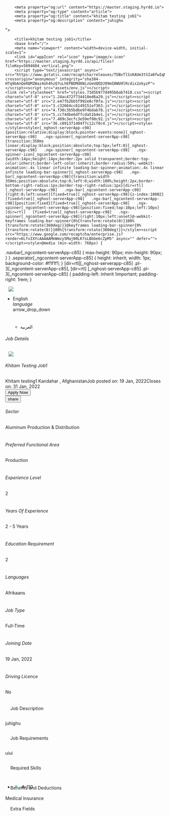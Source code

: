 <html dir="ltr" style="--primary:#6cbcc7; --secondary:#222222; --headings:#222222; --body-color:#706f6e;"><head>
		<meta charset="utf-8">
		<meta name="description" content="juhighu
">
		<meta name="image" content="https://master.staging.hyrdd.io/api/files?fileKey=9404935_vertical.png">
		<meta name="keywords" content="Master Staging">

    	<meta property="og:url" content="https://master.staging.hyrdd.io">
    	<meta property="og:type" content="article">
    	<meta property="og:title" content="khitam testing job1">
    	<meta property="og:description" content="juhighu

">
<meta property="og:image" content="https://master.staging.hyrdd.io/api/files?fileKey=9404935_vertical.png">

    	<title>khitam testing job1</title>
    	<base href="/">
    	<meta name="viewport" content="width=device-width, initial-scale=1">
    	<link id="appIcon" rel="icon" type="image/x-icon" href="https://master.staging.hyrdd.io/api/files?fileKey=5694684_vertical.png">
    	<script type="text/javascript" async="" src="https://www.gstatic.com/recaptcha/releases/TDBxTlSsKAUm3tSIa0fwIqNu/recaptcha__en.js" crossorigin="anonymous" integrity="sha384-HTq9bAnQeRQMZWaz4oh4hzQ7uLhEPBDMd6NizGeUQEDJ09mI0WU9lRcdix2okyzP"></script><script src="assets/env.js"></script>
    <link rel="stylesheet" href="styles.73d5b977d495b6ab7410.css"><script charset="utf-8" src="1.24ac472f734418ed6a29.js"></script><script charset="utf-8" src="2.e47fb2bb5f992e8cf0fa.js"></script><script charset="utf-8" src="3.c32664cc6149151ef363.js"></script><script charset="utf-8" src="4.f30c3b5bdbe9f4bdab78.js"></script><script charset="utf-8" src="5.cc74dbe6dffcda51b4e1.js"></script><script charset="utf-8" src="7.489c3ecfc3e59ef98c92.js"></script><script charset="utf-8" src="36.c091371404f7c12cf0c4.js"></script><style></style><style>[_nghost-serverApp-c98]{position:relative;display:block;pointer-events:none}[_nghost-serverApp-c98]   .ngx-spinner[_ngcontent-serverApp-c98]{transition:350ms linear;display:block;position:absolute;top:5px;left:0}[_nghost-serverApp-c98]   .ngx-spinner[_ngcontent-serverApp-c98]   .ngx-spinner-icon[_ngcontent-serverApp-c98]{width:14px;height:14px;border:2px solid transparent;border-top-color:inherit;border-left-color:inherit;border-radius:50%;-webkit-animation:.4s linear infinite loading-bar-spinner;animation:.4s linear infinite loading-bar-spinner}[_nghost-serverApp-c98]   .ngx-bar[_ngcontent-serverApp-c98]{transition:width 350ms;position:absolute;top:0;left:0;width:100%;height:2px;border-bottom-right-radius:1px;border-top-right-radius:1px}[dir=rtl]   [_nghost-serverApp-c98]   .ngx-bar[_ngcontent-serverApp-c98]{right:0;left:unset}[fixed=true][_nghost-serverApp-c98]{z-index:10002}[fixed=true][_nghost-serverApp-c98]   .ngx-bar[_ngcontent-serverApp-c98]{position:fixed}[fixed=true][_nghost-serverApp-c98]   .ngx-spinner[_ngcontent-serverApp-c98]{position:fixed;top:10px;left:10px}[dir=rtl]   [fixed=true][_nghost-serverApp-c98]   .ngx-spinner[_ngcontent-serverApp-c98]{right:10px;left:unset}@-webkit-keyframes loading-bar-spinner{0%{transform:rotate(0)}100%{transform:rotate(360deg)}}@keyframes loading-bar-spinner{0%{transform:rotate(0)}100%{transform:rotate(360deg)}}</style><script src="https://www.google.com/recaptcha/enterprise.js?render=6LfvIXYcAAAAAMeWmzy5MajN9LK7sLBbbe6cZpM5" async="" defer=""></script><style>@media (min-width: 768px) {

.navbar[_ngcontent-serverApp-c85] {
max-height: 90px;
min-height: 90px;
}
}
.seperator[_ngcontent-serverApp-c85] {
height: inherit;
width: 1px;
background-color: #f1f1f1;
}
[dir=rtl][_nghost-serverapp-c85] .pl-3[_ngcontent-serverApp-c85], [dir=rtl] [_nghost-serverApp-c85] .pl-3[_ngcontent-serverApp-c85] {
padding-left: inherit !important;
padding-right: 1rem;
}</style><style>a[_ngcontent-serverApp-c80] {
height: 60px;
margin-left: 10px;
margin-right: 10px;
}
a[_ngcontent-serverApp-c80] img[_ngcontent-serverApp-c80] {
max-height: 100%;
width: auto;
object-fit: contain;
}
span[_ngcontent-serverApp-c80] {
height: 45px;
}
span[_ngcontent-serverApp-c80] img[_ngcontent-serverApp-c80] {
max-height: 100%;
width: 100%;
object-fit: contain;
}
@media (max-width: 768px) {
a[_ngcontent-serverApp-c80] {
height: 45px;
}
}</style><style>.language-switch[_ngcontent-serverApp-c83] {
min-height: 75px;
}</style><style>@charset "UTF-8";
.main-info-card[_ngcontent-serverApp-c176] {
min-height: 85px;
}
.page-head[_ngcontent-serverApp-c176] {
padding: 1rem !important;
}
h6[_ngcontent-serverApp-c176] {
word-wrap: break-word;
text-transform: capitalize;
}
li[_ngcontent-serverApp-c176] {
line-height: 1.2;
position: absolute;
margin-top: 5px;
}
li[_ngcontent-serverApp-c176]::before {
content: "•";
color: var(--primary);
font-weight: bold;
display: inline-block;
width: 14px;
font-size: 24px;
margin: 0 5px;
}
img[_ngcontent-serverApp-c176] {
max-height: 50px;
max-width: 50px;
}
.campany-avatar[_ngcontent-serverApp-c176] {
width: 180px;
width: 180px;
}
.campany-avatar[_ngcontent-serverApp-c176] img[_ngcontent-serverApp-c176] {
width: 100%;
height: 180px;
object-fit: contain;
}</style><style>.btn-container[_ngcontent-serverApp-c82] {
min-height: inherit;
}

.btn[_ngcontent-serverApp-c82]:not(.btn-sm) {
min-height: 40px;
min-width: 40px;
}

button[_ngcontent-serverApp-c82] {
min-height: inherit;
}

button[_ngcontent-serverApp-c82]:active {
transform: scale(0.95);
}

button[_ngcontent-serverApp-c82]:disabled {
cursor: not-allowed;
opacity: 0.6;
}

.material-icons[_ngcontent-serverApp-c82] {
font-size: inherit;
}

.label[_ngcontent-serverApp-c82] {
font-weight: inherit;
}

.btn-primary.disabled[_ngcontent-serverApp-c82], .btn-primary[_ngcontent-serverApp-c82]:disabled {
background-color: var(--primary) !important;
border-color: var(--primary) !important;
}</style></head>
<body data-new-gr-c-s-check-loaded="14.1045.0" data-gr-ext-installed="" cz-shortcut-listen="true">
<hyr-root _nghost-serverapp-c99="" ng-version="11.0.9"><router-outlet _ngcontent-serverapp-c99=""></router-outlet><hyr-public-pages-layout _nghost-serverapp-c93=""><div _ngcontent-serverapp-c93="" class="bg-gray"><div _ngcontent-serverapp-c93="" class="position-sticky w-100 z-index-10"><hyr-header _ngcontent-serverapp-c93="" _nghost-serverapp-c85=""><nav _ngcontent-serverapp-c85="" class="navbar navbar-expand-lg navbar-light bg-white w-100 light-shadow px-2 py-0"><div _ngcontent-serverapp-c85="" class="d-flex justify-content-between align-items-center w-100"><div _ngcontent-serverapp-c85="" class="d-flex align-items-center"><!----><hyr-logo _ngcontent-serverapp-c85="" _nghost-serverapp-c80=""><a _ngcontent-serverapp-c80="" href="/" class="d-flex"><img _ngcontent-serverapp-c80="" src="https://master.staging.hyrdd.io/api/files?fileKey=6431269_1610438633824.jfif"></a><!----><!----></hyr-logo></div><div _ngcontent-serverapp-c85="" class="d-flex"><!----><div _ngcontent-serverapp-c85="" class="seperator"></div><hyr-language-selector _ngcontent-serverapp-c85="" class="d-flex align-items-center" _nghost-serverapp-c83=""><div _ngcontent-serverapp-c83="" class="d-flex align-items-center pl-3"><div _ngcontent-serverapp-c83="" class="d-flex flex-column justify-content-center position-relative"><ul _ngcontent-serverapp-c83="" class="list-container list-unstyled m-0 p-0 z-index-1"><li _ngcontent-serverapp-c83="" class="w-100 m-0 p-0 cursor-pointer"><a _ngcontent-serverapp-c83="" class="menu"><div _ngcontent-serverapp-c83="" class="d-flex justify-content-end menu-title align-items-center language-switch"><div _ngcontent-serverapp-c83="" class="font-weight-bold d-flex align-items-center"><div _ngcontent-serverapp-c83="" class="gray-text d-none d-md-block"> English </div><i _ngcontent-serverapp-c83="" class="material-icons d-md-none px-3">language</i></div><span _ngcontent-serverapp-c83="" class="material-icons fs-22 ml-md-2 d-none d-md-block"> arrow_drop_down </span></div><ul _ngcontent-serverapp-c83="" class="position-absolute w-100 m-0 p-0 d-none"><li _ngcontent-serverapp-c83="" class="m-0 p-0 font-weight-bold d-flex justify-content-center align-items-center"><span _ngcontent-serverapp-c83="" class="px-3 py-2 text-body">العربية</span></li></ul></a></li></ul><!----><!----></div></div></hyr-language-selector></div></div><!----></nav></hyr-header></div><div _ngcontent-serverapp-c93="" class="d-flex w-100 flex-grow h-100 content-container"><div _ngcontent-serverapp-c93="" class="w-100 p-3 z-index-1"><router-outlet _ngcontent-serverapp-c93=""></router-outlet><hyr-job-details _nghost-serverapp-c176=""><h6 _ngcontent-serverapp-c176="" class="border-bottom py-2 mx-1 mb-3">Job Details</h6><div _ngcontent-serverapp-c176=""><div _ngcontent-serverapp-c176="" class="no-gutters mb-2 mx-1 p-4 bg-white primary-radius light-shadow d-md-flex"><div _ngcontent-serverapp-c176="" class="d-inline-flex align-items-center justify-content-center primary-radius primary-border p-2 mb-2 mb-md-0 campany-avatar"><hyr-logo _ngcontent-serverapp-c176="" _nghost-serverapp-c80=""><a _ngcontent-serverapp-c80="" href="/" class="d-flex"><img _ngcontent-serverapp-c80="" src="https://master.staging.hyrdd.io/api/files?fileKey=6431269_1610438633824.jfif"></a><!----><!----></hyr-logo></div><div _ngcontent-serverapp-c176="" class="d-flex flex-column mx-md-3"><h6 _ngcontent-serverapp-c176="" class="font-weight-bold fs-15">khitam testing job1</h6><span _ngcontent-serverapp-c176="" class="font-weight-bold"> Khitam testing1 </span><span _ngcontent-serverapp-c176="">Kandahar <span _ngcontent-serverapp-c176="">,</span><!----> Afghanistan</span><span _ngcontent-serverapp-c176="">Job posted on: 19 Jan, 2022</span><!----><span _ngcontent-serverapp-c176="">Closes on: 31 Jan, 2022</span><!----><div _ngcontent-serverapp-c176="" class="d-flex align-items-center mt-3"><hyr-button _ngcontent-serverapp-c176="" label="job_seeker.apply_now" classes="btn-primary" _nghost-serverapp-c82=""><div _ngcontent-serverapp-c82="" class="d-flex btn-container mb-1 mb-md-0 mt-md-0"><button _ngcontent-serverapp-c82="" class="d-flex align-items-center justify-content-center btn text-capitalize btn-primary" type=""><!----><!----><span _ngcontent-serverapp-c82="" class="mx-1 label text-capitalize fs-14"> Apply Now </span><!----><!----></button></div></hyr-button><!----><!----><hyr-button _ngcontent-serverapp-c176="" classes="btn-primary ml-2" icon="share" _nghost-serverapp-c82=""><div _ngcontent-serverapp-c82="" class="d-flex btn-container mb-1 mb-md-0 mt-md-0"><button _ngcontent-serverapp-c82="" class="d-flex align-items-center justify-content-center btn text-capitalize btn-primary ml-2" type=""><!----><span _ngcontent-serverapp-c82="" class="icon material-icons fs-19"> share </span><!----><!----><!----></button></div></hyr-button></div></div></div><div _ngcontent-serverapp-c176="" class="row no-gutters"><div _ngcontent-serverapp-c176="" class="col-md-3"><div _ngcontent-serverapp-c176="" class="my-1 mx-1 p-3 bg-white light-shadow primary-border primary-radius main-info-card"><h6 _ngcontent-serverapp-c176="" class="text-capitalize"> Sector </h6><span _ngcontent-serverapp-c176="" class="fs-14 text-capitalize">Aluminum Production &amp; Distribution</span><!----><!----><!----></div></div><!----><!----><div _ngcontent-serverapp-c176="" class="col-md-3"><div _ngcontent-serverapp-c176="" class="my-1 mx-1 p-3 bg-white light-shadow primary-border primary-radius main-info-card"><h6 _ngcontent-serverapp-c176="" class="text-capitalize"> Preferred Functional Area </h6><span _ngcontent-serverapp-c176="" class="fs-14 text-capitalize">Production</span><!----><!----><!----></div></div><!----><!----><div _ngcontent-serverapp-c176="" class="col-md-3"><div _ngcontent-serverapp-c176="" class="my-1 mx-1 p-3 bg-white light-shadow primary-border primary-radius main-info-card"><h6 _ngcontent-serverapp-c176="" class="text-capitalize"> Experience Level </h6><span _ngcontent-serverapp-c176="" class="fs-14 text-capitalize">2</span><!----><!----><!----></div></div><!----><!----><div _ngcontent-serverapp-c176="" class="col-md-3"><div _ngcontent-serverapp-c176="" class="my-1 mx-1 p-3 bg-white light-shadow primary-border primary-radius main-info-card"><h6 _ngcontent-serverapp-c176="" class="text-capitalize"> Years of Experience </h6><span _ngcontent-serverapp-c176="" class="fs-14 text-capitalize">2 - 5 Years</span><!----><!----><!----></div></div><!----><!----><!----><!----><div _ngcontent-serverapp-c176="" class="col-md-3"><div _ngcontent-serverapp-c176="" class="my-1 mx-1 p-3 bg-white light-shadow primary-border primary-radius main-info-card"><h6 _ngcontent-serverapp-c176="" class="text-capitalize"> Education Requirement </h6><span _ngcontent-serverapp-c176="" class="fs-14 text-capitalize">2</span><!----><!----><!----></div></div><!----><!----><div _ngcontent-serverapp-c176="" class="col-md-3"><div _ngcontent-serverapp-c176="" class="my-1 mx-1 p-3 bg-white light-shadow primary-border primary-radius main-info-card"><h6 _ngcontent-serverapp-c176="" class="text-capitalize"> Languages </h6><span _ngcontent-serverapp-c176="" class="fs-14 text-capitalize"> Afrikaans</span><!----><!----><!----></div></div><!----><!----><!----><!----><div _ngcontent-serverapp-c176="" class="col-md-3"><div _ngcontent-serverapp-c176="" class="my-1 mx-1 p-3 bg-white light-shadow primary-border primary-radius main-info-card"><h6 _ngcontent-serverapp-c176="" class="text-capitalize"> Job Type </h6><span _ngcontent-serverapp-c176="" class="fs-14 text-capitalize">Full-Time</span><!----><!----><!----></div></div><!----><!----><div _ngcontent-serverapp-c176="" class="col-md-3"><div _ngcontent-serverapp-c176="" class="my-1 mx-1 p-3 bg-white light-shadow primary-border primary-radius main-info-card"><h6 _ngcontent-serverapp-c176="" class="text-capitalize"> Joining Date </h6><!----><span _ngcontent-serverapp-c176="" class="fs-14">19 Jan, 2022</span><!----><!----></div></div><!----><!----><div _ngcontent-serverapp-c176="" class="col-md-3"><div _ngcontent-serverapp-c176="" class="my-1 mx-1 p-3 bg-white light-shadow primary-border primary-radius main-info-card"><h6 _ngcontent-serverapp-c176="" class="text-capitalize"> Driving Licence </h6><!----><!----><span _ngcontent-serverapp-c176="" class="fs-14"> No </span><!----></div></div><!----><!----><!----><!----><!----></div><!----><div _ngcontent-serverapp-c176="" class="bg-white mt-4 primary-radius"><div _ngcontent-serverapp-c176="" class="page-head"> Job Description </div><div _ngcontent-serverapp-c176="" class="bg-white p-4"><p>juhighu</p>

</div></div><!----><div _ngcontent-serverapp-c176="" class="bg-white mt-4 primary-radius"><div _ngcontent-serverapp-c176="" class="page-head"> Job Requirements </div><div _ngcontent-serverapp-c176="" class="bg-white p-4"><p>uiui</p>
</div></div><!----><div _ngcontent-serverapp-c176="" class="bg-white mt-4 primary-radius"><div _ngcontent-serverapp-c176="" class="page-head"> Required Skills </div><div _ngcontent-serverapp-c176="" class="bg-white p-4"><ul _ngcontent-serverapp-c176="" class="list-unstyled"><li _ngcontent-serverapp-c176="" class="position-relative"><span _ngcontent-serverapp-c176="" class="position-absolute mt-1"> A-110 </span></li><!----></ul></div></div><!----><div _ngcontent-serverapp-c176="" class="bg-white mt-4 primary-radius"><div _ngcontent-serverapp-c176="" class="page-head"> Benefits and Deductions </div><div _ngcontent-serverapp-c176="" class="row no-gutters bg-white p-4"><div _ngcontent-serverapp-c176="" class="col-md-2 m-2 py-4 d-flex flex-column primary-radius primary-border justify-content-center align-items-center"><div _ngcontent-serverapp-c176="" class="bg-white mb-3"><img _ngcontent-serverapp-c176="" draggable="false" alt="" src="https://master.staging.hyrdd.io/api/files?fileKey=8626298_Medical Insurance.png"></div><!----><div _ngcontent-serverapp-c176="" class="font-weight-bold text-black"> Medical Insurance </div></div><!----></div></div><!----><div _ngcontent-serverapp-c176="" class="row no-gutters mt-4"><div _ngcontent-serverapp-c176="" class="page-head mb-3"> Extra Fields </div><!----></div><!----></div><!----></hyr-job-details><!----></div></div></div></hyr-public-pages-layout><!----><hyr-toasts-container _ngcontent-serverapp-c99=""><!----></hyr-toasts-container><ngx-loading-bar _ngcontent-serverapp-c99="" _nghost-serverapp-c98="" fixed="true" style="color: rgb(34, 153, 221);"><!----></ngx-loading-bar></hyr-root>
	<script src="runtime.f733c86e1b40210632a3.js" defer=""></script><script src="polyfills.e4e0212e3281be932aeb.js" defer=""></script><script src="scripts.942190302a629834f9fb.js" defer=""></script><script src="main.4f1c97d7b04f88ff0c98.js" defer=""></script>

<div><div class="grecaptcha-badge" data-style="bottomright" style="width: 256px; height: 60px; position: fixed; visibility: hidden; display: block; transition: right 0.3s ease 0s; bottom: 14px; right: -186px; box-shadow: gray 0px 0px 5px; border-radius: 2px; overflow: hidden;"><div class="grecaptcha-logo"><iframe title="reCAPTCHA" src="https://www.google.com/recaptcha/enterprise/anchor?ar=2&amp;k=6LfvIXYcAAAAAMeWmzy5MajN9LK7sLBbbe6cZpM5&amp;co=aHR0cHM6Ly9tYXN0ZXIuc3RhZ2luZy5oeXJkZC5pbzo0NDM.&amp;hl=en&amp;v=TDBxTlSsKAUm3tSIa0fwIqNu&amp;size=invisible&amp;cb=b6z49ifd99fe" width="256" height="60" role="presentation" name="a-muayekkqj2uv" frameborder="0" scrolling="no" sandbox="allow-forms allow-popups allow-same-origin allow-scripts allow-top-navigation allow-modals allow-popups-to-escape-sandbox"></iframe></div><div class="grecaptcha-error"></div><textarea id="g-recaptcha-response-100000" name="g-recaptcha-response" class="g-recaptcha-response" style="width: 250px; height: 40px; border: 1px solid rgb(193, 193, 193); margin: 10px 25px; padding: 0px; resize: none; display: none;"></textarea></div><iframe style="display: none;"></iframe></div></body><grammarly-desktop-integration data-grammarly-shadow-root="true"></grammarly-desktop-integration></html>
